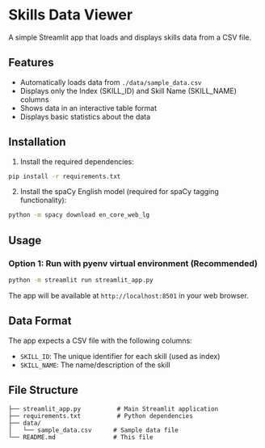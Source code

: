 # Skills Data Viewer

A simple Streamlit app that loads and displays skills data from a CSV file.

## Features

- Automatically loads data from `./data/sample_data.csv`
- Displays only the Index (SKILL_ID) and Skill Name (SKILL_NAME) columns
- Shows data in an interactive table format
- Displays basic statistics about the data

## Installation

1. Install the required dependencies:
```bash
pip install -r requirements.txt
```

2. Install the spaCy English model (required for spaCy tagging functionality):
```bash
python -m spacy download en_core_web_lg
```

## Usage

### Option 1: Run with pyenv virtual environment (Recommended)
```bash
python -m streamlit run streamlit_app.py
```


The app will be available at `http://localhost:8501` in your web browser.

## Data Format

The app expects a CSV file with the following columns:
- `SKILL_ID`: The unique identifier for each skill (used as index)
- `SKILL_NAME`: The name/description of the skill

## File Structure

```
├── streamlit_app.py          # Main Streamlit application
├── requirements.txt          # Python dependencies
├── data/
│   └── sample_data.csv      # Sample data file
└── README.md                # This file
```
